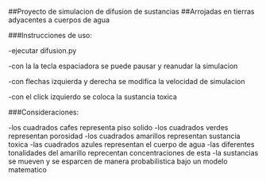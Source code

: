 ##Proyecto de simulacion de difusion de sustancias
##Arrojadas en tierras adyacentes a cuerpos de agua

###Instrucciones de uso:

-ejecutar difusion.py

-con la la tecla espaciadora se puede pausar y reanudar la simulacion

-con flechas izquierda y derecha se modifica la velocidad de simulacion

-con el click izquierdo se coloca la sustancia toxica

###Consideraciones:

-los cuadrados cafes representa piso solido
-los cuadrados verdes representan porosidad
-los cuadrados amarillos representan sustancia toxica
-las cuadrados azules representan el cuerpo de agua
-las diferentes tonalidades del amarillo reprecentan concentraciones de esta
-la sustancias se mueven y se esparcen de manera probabilistica bajo un modelo matematico

